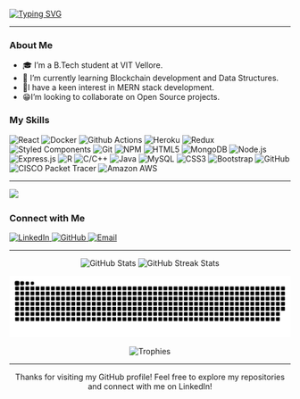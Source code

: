 [![Typing SVG](https://readme-typing-svg.herokuapp.com/?font=Righteous&color=43d9d6&size=40&Center=true&vCenter=true&width=900&height=100&lines=<Hello%F0%9F%91%8B,+world!+/>;My+Name+is+Sheetal+Kizhakel.;I+Am+a+Btech+student+at+VIT+vellore.;Good+to+See+You+Here+!!!...)](https://github.com/SheetalKizhakel)

---

### About Me

- 🎓 I’m a B.Tech student at VIT Vellore.
- 🌱 I’m currently learning Blockchain development and Data Structures.
- 💫I have a keen interest in MERN stack development.
- 😁I’m looking to collaborate on Open Source projects.



### My Skills

 <p>
  <img alt="React" src="https://img.shields.io/badge/-React-45b8d8?style=flat-square&logo=react&logoColor=white" />
  <img alt="Docker" src="https://img.shields.io/badge/-Docker-46a2f1?style=flat-square&logo=docker&logoColor=white" />
  <img alt="Github Actions" src="https://img.shields.io/badge/-Github_Actions-2088FF?style=flat-square&logo=github-actions&logoColor=white" />
  <img alt="Heroku" src="https://img.shields.io/badge/-Heroku-430098?style=flat-square&logo=heroku&logoColor=white" />
  <img alt="Redux" src="https://img.shields.io/badge/-Redux-764ABC?style=flat-square&logo=redux&logoColor=white" />
  <img alt="Styled Components" src="https://img.shields.io/badge/-Styled_Components-db7092?style=flat-square&logo=styled-components&logoColor=white" />
  <img alt="Git" src="https://img.shields.io/badge/-Git-F05032?style=flat-square&logo=git&logoColor=white" />
  <img alt="NPM" src="https://img.shields.io/badge/-NPM-CB3837?style=flat-square&logo=npm&logoColor=white" />
  <img alt="HTML5" src="https://img.shields.io/badge/-HTML5-E34F26?style=flat-square&logo=html5&logoColor=white" />

  <img alt="MongoDB" src="https://img.shields.io/badge/-MongoDB-13aa52?style=flat-square&logo=mongodb&logoColor=white" />
  <img alt="Node.js" src="https://img.shields.io/badge/-Node.js-43853d?style=flat-square&logo=node.js&logoColor=white" />
  <img alt="Express.js" src="https://img.shields.io/badge/-Express.js-000000?style=flat-square&logo=express&logoColor=white" />
  
  
  <img alt="R" src="https://img.shields.io/badge/-R-276DC3?style=flat-square&logo=r&logoColor=white" />
  <img alt="C/C++" src="https://img.shields.io/badge/-C/C++-00599C?style=flat-square&logo=c&logoColor=white" />
  <img alt="Java" src="https://img.shields.io/badge/-Java-007396?style=flat-square&logo=java&logoColor=white" />
  <img alt="MySQL" src="https://img.shields.io/badge/-MySQL-4479A1?style=flat-square&logo=mysql&logoColor=white" />
  <img alt="CSS3" src="https://img.shields.io/badge/-CSS3-1572B6?style=flat-square&logo=css3&logoColor=white" />
  <img alt="Bootstrap" src="https://img.shields.io/badge/-Bootstrap-563D7C?style=flat-square&logo=bootstrap&logoColor=white" />
  <img alt="GitHub" src="https://img.shields.io/badge/-GitHub-181717?style=flat-square&logo=github&logoColor=white" />
  <img alt="CISCO Packet Tracer" src="https://img.shields.io/badge/-CISCO%20Packet%20Tracer-1BA0D7?style=flat-square&logo=cisco&logoColor=white" />
<img alt="Amazon AWS" src="https://img.shields.io/badge/-Amazon%20AWS-232F3E?style=flat-square&logo=amazonaws&logoColor=white" />

</p>

---
<a href="https://visitcount.itsvg.in">
  <img src="https://visitcount.itsvg.in/api?id=SheetalKizhakel&label=Profile%20Views&pretty=false" />
</a>

### Connect with Me

<div align="left">
  <a href="https://www.linkedin.com/in/sheetal-kizhakel-41276a21b/" target="_blank">
    <img src="https://img.shields.io/badge/-LinkedIn-%230077B5?style=for-the-badge&logo=linkedin&logoColor=white" alt="LinkedIn" />
  </a>
  <a href="https://github.com/SheetalKizhakel" target="_blank">
    <img src="https://img.shields.io/badge/-GitHub-%23181717?style=for-the-badge&logo=github&logoColor=white" alt="GitHub" />
  </a>
  <a href="mailto:kizhakelsheetal@gmail.com" target="_blank">
    <img src="https://img.shields.io/badge/-Email-D14836?style=for-the-badge&logo=gmail&logoColor=white" alt="Email" />
  </a>
</div>

---



<p align="center">
  <img src="https://github-readme-stats.vercel.app/api?username=SheetalKizhakel&show_icons=true&theme=radical&hide_border=true" height="165" alt="GitHub Stats" />
  <img src="https://github-readme-streak-stats.herokuapp.com/?user=SheetalKizhakel&theme=radical&hide_border=true" height="165" alt="GitHub Streak Stats" />
</p>

<p align="center">
  <img  src="https://raw.githubusercontent.com/Elanza-48/Elanza-48/main/resources/img/github-contribution-grid-snake.svg"
    alt="example" />
</p>

<p align="center">
  <img src="https://github-profile-trophy.vercel.app/?username=SheetalKizhakel&theme=darkhub&no-frame=true&row=1&column=6" alt="Trophies" />
</p>

---

<p align="center">Thanks for visiting my GitHub profile! Feel free to explore my repositories and connect with me on LinkedIn!</p>
